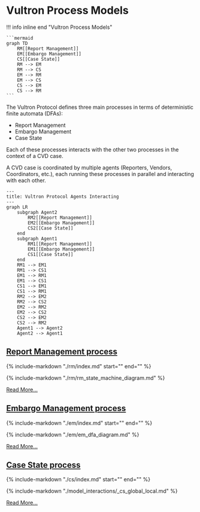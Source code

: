 # Vultron Process Models

!!! info inline end "Vultron Process Models"

    ```mermaid
    graph TD
        RM[[Report Management]]
        EM[[Embargo Management]]
        CS[[Case State]]
        RM --> EM
        RM --> CS
        EM --> RM
        EM --> CS
        CS --> EM
        CS --> RM
    ```

The Vultron Protocol defines three main processes in terms of deterministic finite automata (DFAs):

- Report Management
- Embargo Management
- Case State

Each of these processes interacts with the other two processes in the context of a CVD case.

A CVD case is coordinated by multiple agents (Reporters, Vendors, Coordinators, etc.),
each running these processes in parallel and interacting with each other.

```mermaid
---
title: Vultron Protocol Agents Interacting
---
graph LR
    subgraph Agent2
        RM2[[Report Management]]
        EM2[[Embargo Management]]
        CS2[[Case State]]
    end
    subgraph Agent1
        RM1[[Report Management]]
        EM1[[Embargo Management]]
        CS1[[Case State]]
    end
    RM1 --> EM1
    RM1 --> CS1
    EM1 --> RM1
    EM1 --> CS1
    CS1 --> EM1
    CS1 --> RM1
    RM2 --> EM2
    RM2 --> CS2
    EM2 --> RM2
    EM2 --> CS2
    CS2 --> EM2
    CS2 --> RM2
    Agent1 --> Agent2
    Agent2 --> Agent1
```

## [Report Management process](rm/index.md)

{% include-markdown "./rm/index.md" start="<!-- start_excerpt -->" end="<!-- end_excerpt -->" %}

{% include-markdown "./rm/rm_state_machine_diagram.md" %}

[Read More...](rm/index.md)

## [Embargo Management process](em/index.md)

{% include-markdown "./em/index.md" start="<!-- start_excerpt -->" end="<!-- end_excerpt -->" %}

{% include-markdown "./em/em_dfa_diagram.md" %}

[Read More...](em/index.md)

## [Case State process](cs/index.md)

{% include-markdown "./cs/index.md" start="<!-- start_excerpt -->" end="<!-- end_excerpt -->" %}

{% include-markdown "./model_interactions/_cs_global_local.md" %}

[Read More...](cs/index.md)
